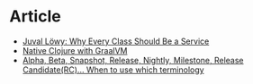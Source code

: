 # Article

- [Juval Löwy: Why Every Class Should Be a Service](https://www.infoq.com/news/2016/07/lowy-every-class-service/)
- [Native Clojure with GraalVM](https://www.innoq.com/en/blog/native-clojure-and-graalvm/)
- [Alpha, Beta, Snapshot, Release, Nightly, Milestone, Release Candidate(RC)... When to use which terminology](https://stackoverflow.com/questions/46786486/alpha-beta-snapshot-release-nightly-milestone-release-candidaterc-whe)